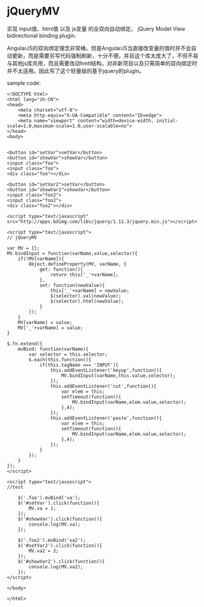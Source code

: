# jQueryMV
实现 input值、html值 以及 js变量 的全双向自动绑定。
jQuery Model View bidirectional binding plugin.

AngularJS的双向绑定理念非常棒。但是AngularJS当直接改变量的值时并不会自动更新，而是需要另写代码强制刷新，十分不便。并且这个库太庞大了，不但不易与其他js库共用，而且需要改动hmtl结构，对非新项目以及只需简单的双向绑定时并不太适用。因此写了这个轻量级的基于jquery的plugin。

sample code:

    <!DOCTYPE html>
    <html lang="zh-CN">
    <head>
    	<meta charset="utf-8">
    	<meta http-equiv="X-UA-Compatible" content="IE=edge">
    	<meta name="viewport" content="width=device-width, initial-scale=1.0,maximum-scale=1.0,user-scalable=no">	
    </head>
    <body>
    
    
    <button id="setVar">setVar</button>
    <button id="showVar">showVar</button>
    <input class="foo">
    <input class="foo">
    <div class="foo"></div>
    
    <button id="setVar2">setVar</button>
    <button id="showVar2">showVar</button>
    <input class="foo2">
    <input class="foo2">
    <div class="foo2"></div>
    
    <script type="text/javascript" src="http://apps.bdimg.com/libs/jquery/1.11.3/jquery.min.js"></script>
    
    <script type="text/javascript">
    // jQueryMV
    
    var MV = {};
    MV.bindInput = function(varName,value,selector){
    	if(!MV[varName]){
    		Object.defineProperty(MV, varName, {
    			get: function(){
    				return this['_'+varName];
    			},
    			set: function(newValue){
    				this['_'+varName] = newValue;
    				$(selector).val(newValue);
    				$(selector).html(newValue);
    			}
    		});
    	}
    	MV[varName] = value;
    	MV['_'+varName] = value;
    }
    
    $.fn.extend({
    	mvBind: function(varName){
    		var selector = this.selector;
    		$.each(this,function(){
    			if(this.tagName === 'INPUT'){
    				this.addEventListener('keyup',function(){
    					MV.bindInput(varName,this.value,selector);
    				});
    				this.addEventListener('cut',function(){
    					var elem = this;
    					setTimeout(function(){
    						MV.bindInput(varName,elem.value,selector);
    					},4);
    				});
    				this.addEventListener('paste',function(){
    					var elem = this;
    					setTimeout(function(){
    						MV.bindInput(varName,elem.value,selector);
    					},4);
    				});
    			}
    		});
    	}
    });
    </script>
    
    <script type="text/javascript">
    //test
    
    	$('.foo').mvBind('va');
    	$('#setVar').click(function(){
    		MV.va = 1;
    	});
    	$('#showVar').click(function(){
    		console.log(MV.va);
    	});
    
    	$('.foo2').mvBind('va2');
    	$('#setVar2').click(function(){
    		MV.va2 = 2;
    	});
    	$('#showVar2').click(function(){
    		console.log(MV.va2);
    	});
    </script>
    
    </body>
    
    </html>
